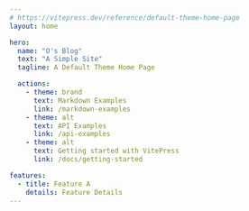 ```yaml
---
# https://vitepress.dev/reference/default-theme-home-page
layout: home

hero:
  name: "O's Blog"
  text: "A Simple Site"
  tagline: A Default Theme Home Page

  actions:
    - theme: brand
      text: Markdown Examples
      link: /markdown-examples
    - theme: alt
      text: API Examples
      link: /api-examples
    - theme: alt
      text: Getting started with VitePress
      link: /docs/getting-started

features:
  - title: Feature A
    details: Feature Details
---
```


